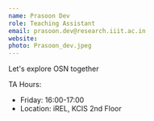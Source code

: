```yaml
---
name: Prasoon Dev
role: Teaching Assistant
email: prasoon.dev@research.iiit.ac.in
website:
photo: Prasoon_dev.jpeg
---
```


Let's explore OSN together

TA Hours: 
- Friday: 16:00-17:00
- Location: iREL, KCIS 2nd Floor